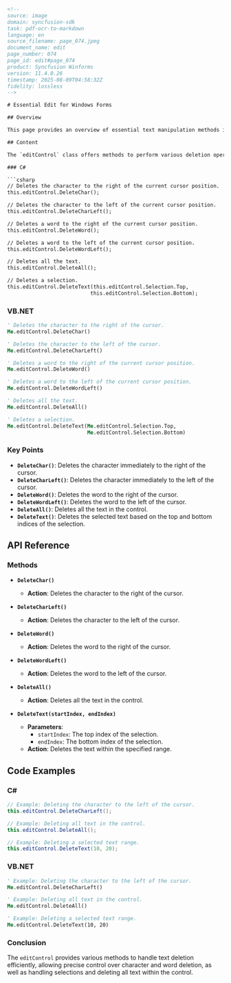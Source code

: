 ```html
<!-- 
source: image
domain: syncfusion-sdk
task: pdf-ocr-to-markdown
language: en
source_filename: page_074.jpeg
document_name: edit
page_number: 074
page_id: edit#page_074
product: Syncfusion Winforms
version: 11.4.0.26
timestamp: 2025-08-09T04:58:32Z
fidelity: lossless
-->

# Essential Edit for Windows Forms

## Overview

This page provides an overview of essential text manipulation methods in Windows Forms using `editControl`, including deleting characters, words, selections, and all text. Code examples are provided in both C# and VB.NET.

## Content

The `editControl` class offers methods to perform various deletion operations based on cursor position or selected text. Below are the methods explained with examples in both C# and VB.NET:

### C#

```csharp
// Deletes the character to the right of the current cursor position.
this.editControl.DeleteChar();

// Deletes the character to the left of the current cursor position.
this.editControl.DeleteCharLeft();

// Deletes a word to the right of the current cursor position.
this.editControl.DeleteWord();

// Deletes a word to the left of the current cursor position.
this.editControl.DeleteWordLeft();

// Deletes all the text.
this.editControl.DeleteAll();

// Deletes a selection.
this.editControl.DeleteText(this.editControl.Selection.Top, 
                           this.editControl.Selection.Bottom);
```

### VB.NET

```vb
' Deletes the character to the right of the cursor.
Me.editControl.DeleteChar()

' Deletes the character to the left of the cursor.
Me.editControl.DeleteCharLeft()

' Deletes a word to the right of the current cursor position.
Me.editControl.DeleteWord()

' Deletes a word to the left of the current cursor position.
Me.editControl.DeleteWordLeft()

' Deletes all the text.
Me.editControl.DeleteAll()

' Deletes a selection.
Me.editControl.DeleteText(Me.editControl.Selection.Top, 
                          Me.editControl.Selection.Bottom)
```

### Key Points

- **`DeleteChar()`**: Deletes the character immediately to the right of the cursor.
- **`DeleteCharLeft()`**: Deletes the character immediately to the left of the cursor.
- **`DeleteWord()`**: Deletes the word to the right of the cursor.
- **`DeleteWordLeft()`**: Deletes the word to the left of the cursor.
- **`DeleteAll()`**: Deletes all the text in the control.
- **`DeleteText()`**: Deletes the selected text based on the top and bottom indices of the selection.

## API Reference

### Methods

- **`DeleteChar()`**  
  - **Action**: Deletes the character to the right of the cursor.

- **`DeleteCharLeft()`**  
  - **Action**: Deletes the character to the left of the cursor.

- **`DeleteWord()`**  
  - **Action**: Deletes the word to the right of the cursor.

- **`DeleteWordLeft()`**  
  - **Action**: Deletes the word to the left of the cursor.

- **`DeleteAll()`**  
  - **Action**: Deletes all the text in the control.

- **`DeleteText(startIndex, endIndex)`**  
  - **Parameters**:  
    - `startIndex`: The top index of the selection.  
    - `endIndex`: The bottom index of the selection.  
  - **Action**: Deletes the text within the specified range.

## Code Examples

### C#

```csharp
// Example: Deleting the character to the left of the cursor.
this.editControl.DeleteCharLeft();

// Example: Deleting all text in the control.
this.editControl.DeleteAll();

// Example: Deleting a selected text range.
this.editControl.DeleteText(10, 20);
```

### VB.NET

```vb
' Example: Deleting the character to the left of the cursor.
Me.editControl.DeleteCharLeft()

' Example: Deleting all text in the control.
Me.editControl.DeleteAll()

' Example: Deleting a selected text range.
Me.editControl.DeleteText(10, 20)
```

### Conclusion

The `editControl` provides various methods to handle text deletion efficiently, allowing precise control over character and word deletion, as well as handling selections and deleting all text within the control.

<!-- tags: [Syncfusion, Windows Forms, editControl, text manipulation, delete methods, C#, VB.NET] keywords: [DeleteChar, DeleteCharLeft, DeleteWord, DeleteWordLeft, DeleteAll, DeleteText, selection, cursor position] -->
```
